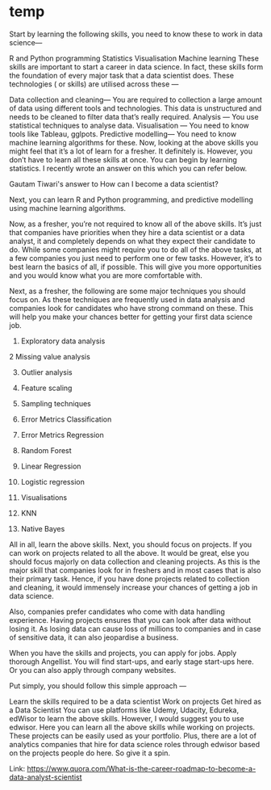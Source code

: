 # temp


Start by learning the following skills, you need to know these to work in data science—

R and Python programming
Statistics
Visualisation
Machine learning
These skills are important to start a career in data science. In fact, these skills form the foundation of every major task that a data scientist does. These technologies ( or skills) are utilised across these —

Data collection and cleaning— You are required to collection a large amount of data using different tools and technologies. This data is unstructured and needs to be cleaned to filter data that’s really required.
Analysis — You use statistical techniques to analyse data.
Visualisation — You need to know tools like Tableau, gglpots.
Predictive modelling— You need to know machine learning algorithms for these.
Now, looking at the above skills you might feel that it’s a lot of learn for a fresher. It definitely is. However, you don’t have to learn all these skills at once. You can begin by learning statistics. I recently wrote an answer on this which you can refer below.

Gautam Tiwari's answer to How can I become a data scientist?

Next, you can learn R and Python programming, and predictive modelling using machine learning algorithms.

Now, as a fresher, you’re not required to know all of the above skills. It’s just that companies have priorities when they hire a data scientist or a data analyst, it and completely depends on what they expect their candidate to do. While some companies might require you to do all of the above tasks, at a few companies you just need to perform one or few tasks. However, it’s to best learn the basics of all, if possible. This will give you more opportunities and you would know what you are more comfortable with.

Next, as a fresher, the following are some major techniques you should focus on. As these techniques are frequently used in data analysis and companies look for candidates who have strong command on these. This will help you make your chances better for getting your first data science job.

1. Exploratory data analysis

2 Missing value analysis

3. Outlier analysis

4. Feature scaling

5. Sampling techniques

6. Error Metrics Classification

7. Error Metrics Regression

8. Random Forest

9. Linear Regression

10. Logistic regression

11. Visualisations

12. KNN

13. Native Bayes

All in all, learn the above skills. Next, you should focus on projects. If you can work on projects related to all the above. It would be great, else you should focus majorly on data collection and cleaning projects. As this is the major skill that companies look for in freshers and in most cases that is also their primary task. Hence, if you have done projects related to collection and cleaning, it would immensely increase your chances of getting a job in data science.

Also, companies prefer candidates who come with data handling experience. Having projects ensures that you can look after data without losing it. As losing data can cause loss of millions to companies and in case of sensitive data, it can also jeopardise a business.

When you have the skills and projects, you can apply for jobs. Apply thorough Angellist. You will find start-ups, and early stage start-ups here. Or you can also apply through company websites.

Put simply, you should follow this simple approach —

Learn the skills required to be a data scientist
Work on projects
Get hired as a Data Scientist
You can use platforms like Udemy, Udacity, Edureka, edWisor to learn the above skills. However, I would suggest you to use edwisor. Here you can learn all the above skills while working on projects. These projects can be easily used as your portfolio. Plus, there are a lot of analytics companies that hire for data science roles through edwisor based on the projects people do here. So give it a spin.


Link: https://www.quora.com/What-is-the-career-roadmap-to-become-a-data-analyst-scientist
